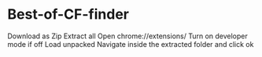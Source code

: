 # Best-of-CF-finder
Download as Zip
Extract all
Open chrome://extensions/
Turn on developer mode if off
Load unpacked
Navigate inside the extracted folder and click ok

